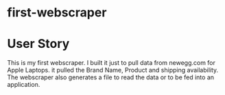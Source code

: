 # first-webscraper

# User Story
This is my first webscraper. I built it just to pull data from newegg.com for Apple Laptops. it pulled the Brand Name, Product and shipping availability. The webscraper also generates a file to read the data or to be fed into an application. 